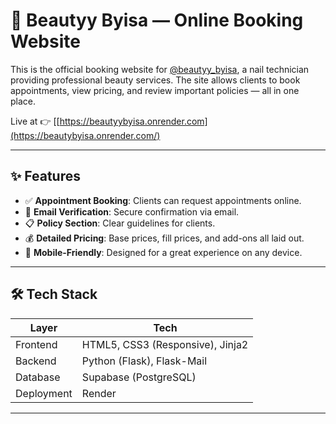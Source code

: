 # 💅 Beautyy Byisa — Online Booking Website

This is the official booking website for [@beautyy_byisa](https://instagram.com/beautyy_byisa), a nail technician providing professional beauty services. The site allows clients to book appointments, view pricing, and review important policies — all in one place.

Live at 👉 [[https://beautyybyisa.onrender.com](https://beautybyisa.onrender.com/)

---

## ✨ Features

- ✅ **Appointment Booking**: Clients can request appointments online.
- 📧 **Email Verification**: Secure confirmation via email.
- 📋 **Policy Section**: Clear guidelines for clients.
- 💰 **Detailed Pricing**: Base prices, fill prices, and add-ons all laid out.
- 📱 **Mobile-Friendly**: Designed for a great experience on any device.

---

## 🛠 Tech Stack

| Layer       | Tech                                |
|-------------|-------------------------------------|
| Frontend    | HTML5, CSS3 (Responsive), Jinja2    |
| Backend     | Python (Flask), Flask-Mail          |
| Database    | Supabase (PostgreSQL)               |
| Deployment  | Render                              |

---
